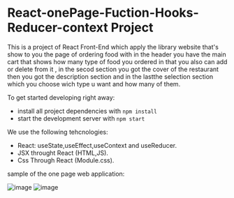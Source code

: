 # React-onePage-Fuction-Hooks-Reducer-context Project

This is a project of React Front-End which apply the library website that's show to you the page of ordering food with in the header you have the main cart
that shows how many type of food you ordered in that you also can add or delete from it , in the secod section you got the cover of the restaurant then you
got the description section and in the lastthe selection section which you choose wich type u want and how many of them.


To get started developing right away:

- install all project dependencies with `npm install`
- start the development server with `npm start`

We use the following tehcnologies:

- React: useState,useEffect,useContext and useReducer.
- JSX throught React (HTML,JS).
- Css Through React (Module.css).


sample of the one page web application:

![image](https://user-images.githubusercontent.com/97471166/213766230-15c6a6ee-bc90-4b9e-9a7b-7c0f00ddbecf.png)
![image](https://user-images.githubusercontent.com/97471166/213864306-bd98bba4-2507-4c0c-a7fb-590788d0b3f3.png)


#
